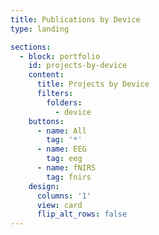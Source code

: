 ```yaml
---
title: Publications by Device
type: landing

sections:
  - block: portfolio
    id: projects-by-device
    content:
      title: Projects by Device
      filters:
        folders:
          - device
    buttons:
      - name: All
        tag: '*'
      - name: EEG
        tag: eeg
      - name: fNIRS
        tag: fnirs
    design:
      columns: '1'
      view: card
      flip_alt_rows: false
---
```

